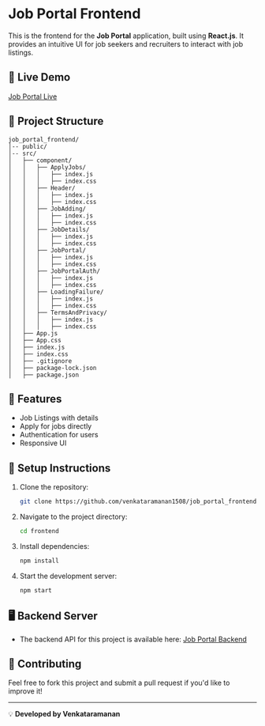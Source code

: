 # Job Portal Frontend

This is the frontend for the **Job Portal** application, built using **React.js**. It provides an intuitive UI for job seekers and recruiters to interact with job listings.

## 🔗 Live Demo

[Job Portal Live](https://vercel.com/venkataramanan-ms-projects/job-portal-frontend)

## 📂 Project Structure

```
job_portal_frontend/
│-- public/
│-- src/
│   ├── component/
│   │   ├── ApplyJobs/
│   │   │   ├── index.js
│   │   │   ├── index.css
│   │   ├── Header/
│   │   │   ├── index.js
│   │   │   ├── index.css
│   │   ├── JobAdding/
│   │   │   ├── index.js
│   │   │   ├── index.css
│   │   ├── JobDetails/
│   │   │   ├── index.js
│   │   │   ├── index.css
│   │   ├── JobPortal/
│   │   │   ├── index.js
│   │   │   ├── index.css
│   │   ├── JobPortalAuth/
│   │   │   ├── index.js
│   │   │   ├── index.css
│   │   ├── LoadingFailure/
│   │   │   ├── index.js
│   │   │   ├── index.css
│   │   ├── TermsAndPrivacy/
│   │   │   ├── index.js
│   │   │   ├── index.css
│   ├── App.js
│   ├── App.css
│   ├── index.js
│   ├── index.css
│   ├── .gitignore
│   ├── package-lock.json
│   ├── package.json
```

## 📌 Features
- Job Listings with details
- Apply for jobs directly
- Authentication for users
- Responsive UI

## 🚀 Setup Instructions

1. Clone the repository:
   ```sh
   git clone https://github.com/venkataramanan1508/job_portal_frontend.git
   ```

2. Navigate to the project directory:
   ```sh
   cd frontend
   ```

3. Install dependencies:
   ```sh
   npm install
   ```

4. Start the development server:
   ```sh
   npm start
   ```

## 🖥️ Backend Server
- The backend API for this project is available here: [Job Portal Backend](https://github.com/venkataramanan1508/job-portal-backend)

## 🤝 Contributing
Feel free to fork this project and submit a pull request if you'd like to improve it!

---
💡 **Developed by Venkataramanan**
